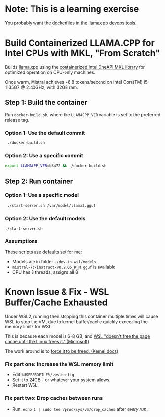 # Note: This is a learning exercise  

You probably want the [dockerfiles in the llama.cpp devops tools.](https://github.com/ggerganov/llama.cpp/tree/master/.devops)


# Build Containerized LLAMA.CPP for Intel CPUs with MKL, "From Scratch"

Builds [llama.cpp](https://github.com/ggerganov/llama.cpp) using the [containerized Intel OneAPI MKL library](https://www.intel.com/content/www/us/en/developer/articles/technical/how-to-guide-for-docker-wsl-oneapi-workloads.html) for optimized operation on CPU-only machines. 

Once warm, Mistral achieves ~6.8 tokens/second on Intel Core(TM) i5-1135G7 @ 2.40GHz, with 32GB ram.

## Step 1: Build the container

Run `docker-build.sh`, where the `LLAMACPP_VER` variable is set to the preferred release tag. 

### Option 1: Use the default commit
```bash
 ./docker-build.sh
```

### Option 2: Use a specific commit
```bash
export LLAMACPP_VER=b3472 && ./docker-build.sh
```


## Step 2: Run container

### Option 1: Use a specific model
```bash
 ./start-server.sh /var/model/llama3.gguf
```

### Option 2: Use the default models
```bash
./start-server.sh
```

### Assumptions

These scripts use defaults set for me:
- Models are in folder `~/dev-in-wsl/models`
- `mistral-7b-instruct-v0.2.Q5_K_M.gguf` is available
- CPU has 8 threads, assigns all 8



# Known Issue & Fix - WSL Buffer/Cache Exhausted
Under WSL2, running then stopping this container multiple times will cause WSL to stop the VM, due to kernel buffer/cache quickly exceeding the memory limits for WSL.

This is because each model is 6-8 GB, and [WSL "doesn't free the page cache until the Linux frees it." (Microsoft)](https://devblogs.microsoft.com/commandline/memory-reclaim-in-the-windows-subsystem-for-linux-2/)

The work around is to [force it to be freed. (Kernel docs)](https://www.kernel.org/doc/Documentation/sysctl/vm.txt#:~:text=%3D%3D-,drop_caches,-Writing%20to%20this)

### Fix part one: Increase the WSL memory limit
- Edit `%USERPROFILE%/.wslconfig`
- Set it to 24GB - or whatever your system allows.
- Restart WSL.

### Fix part two: Drop caches between runs
- Run: `echo 1 | sudo tee /proc/sys/vm/drop_caches` after _every  run_.

